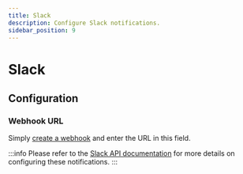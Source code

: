 ```yaml
---
title: Slack
description: Configure Slack notifications.
sidebar_position: 9
---
```


# Slack

## Configuration

### Webhook URL

Simply [create a webhook](https://my.slack.com/services/new/incoming-webhook/) and enter the URL in this field.

:::info
Please refer to the [Slack API documentation](https://api.slack.com/messaging/webhooks) for more details on configuring these notifications.
:::
